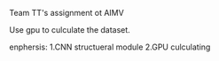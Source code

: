Team TT's assignment ot AIMV

Use gpu to culculate the dataset.

enphersis:
1.CNN structueral module
2.GPU culculating
